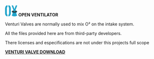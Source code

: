![](../../images/OpenVentilatorLogoSmall.png) **OPEN VENTILATOR**

Venturi Valves are normally used to mix O² on the intake system. 

All the files provided here are from third-party developers. 

There licenses and especifications are not under this projects full scope

**[VENTURI VALVE DOWNLOAD](https://grabcad.com/library/respirator-free-reanimation-venturi-s-valve-1?fbclid=IwAR2TXygZKtbIk64gunhqk0_Kr5H32xIn5dWH0Lm4S6rTS7RW4eRpGB2x7_k)**